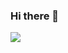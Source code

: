 ### Hi there 👋

<div>
<img align="left" src="https://github-readme-stats.vercel.app/api/top-langs/?username=Tsingv" />
</div>

<!--
**Tsingv/Tsingv** is a ✨ _special_ ✨ repository because its `README.md` (this file) appears on your GitHub profile.

Here are some ideas to get you started:

- 🔭 I’m currently working on ...
- 🌱 I’m currently learning ...
- 👯 I’m looking to collaborate on ...
- 🤔 I’m looking for help with ...
- 💬 Ask me about ...
- 📫 How to reach me: ...
- 😄 Pronouns: ...
- ⚡ Fun fact: ...
-->
